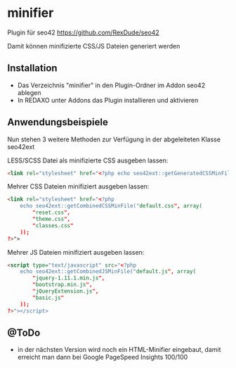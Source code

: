 minifier
========
Plugin für seo42 https://github.com/RexDude/seo42

Damit können minifizierte CSS/JS Dateien generiert werden

Installation
------------
* Das Verzeichnis "minifier" in den Plugin-Ordner im Addon seo42 ablegen
* In REDAXO unter Addons das Plugin installieren und aktivieren

Anwendungsbeispiele
-------------------
Nun stehen 3 weitere Methoden zur Verfügung in der abgeleiteten Klasse seo42ext

LESS/SCSS Datei als minifizierte CSS ausgeben lassen:
```html
<link rel="stylesheet" href="<?php echo seo42ext::getGeneratedCSSMinFile("theme.less"); ?>">
```

Mehrer CSS Dateien minifiziert ausgeben lassen:
```html
<link rel="stylesheet" href="<?php
    echo seo42ext::getCombinedCSSMinFile("default.css", array(
        "reset.css",
        "theme.css",
        "classes.css"
    ));
?>">
```

Mehrer JS Dateien minifiziert ausgeben lassen:
```html
<script type="text/javascript" src="<?php
    echo seo42ext::getCombinedJSMinFile("default.js", array(
        "jquery-1.11.1.min.js",
        "bootstrap.min.js",
        "jQueryExtension.js",
        "basic.js"
    ));
?>"></script>
```

@ToDo
-----
* in der nächsten Version wird noch ein HTML-Minifier eingebaut, damit erreicht man dann bei Google PageSpeed Insights 100/100
